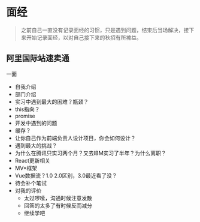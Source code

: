 # 面经

> 之前自己一直没有记录面经的习惯，只是遇到问题，结束后当场解决，接下来开始记录面经，以对自己接下来的秋招有所裨益。

## 阿里国际站速卖通

一面 
* 自我介绍
* 部门介绍
* 实习中遇到最大的困难？瓶颈？
* this指向？
* promise
* 开发中遇到的问题
* 缓存？
* 让你自己作为前端负责人设计项目，你会如何设计？
* 遇到最大的挑战？
* 为什么在腾讯只实习两个月？又去IBM实习了半年？为什么离职？
* React更新相关
* MV*框架
* Vue数据流？1.0 2.0区别，3.0最近看了没？
* 待会补个笔试
* 对我的评价
  * 太过啰嗦，沟通时候注意发散
  * 回答的太多了有时候反而减分
  * 继续学吧